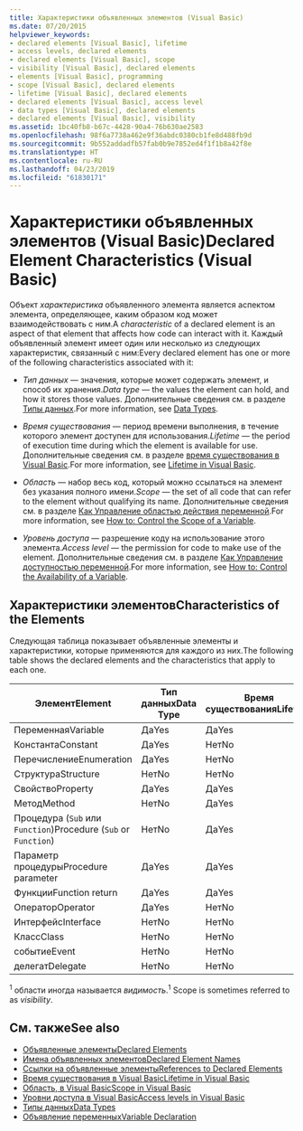 ```yaml
---
title: Характеристики объявленных элементов (Visual Basic)
ms.date: 07/20/2015
helpviewer_keywords:
- declared elements [Visual Basic], lifetime
- access levels, declared elements
- declared elements [Visual Basic], scope
- visibility [Visual Basic], declared elements
- elements [Visual Basic], programming
- scope [Visual Basic], declared elements
- lifetime [Visual Basic], declared elements
- declared elements [Visual Basic], access level
- data types [Visual Basic], declared elements
- declared elements [Visual Basic], visibility
ms.assetid: 1bc40fb8-b67c-4428-90a4-76b630ae2583
ms.openlocfilehash: 98f6a7738a462e9f36abdc0380cb1fe8d488fb9d
ms.sourcegitcommit: 9b552addadfb57fab0b9e7852ed4f1f1b8a42f8e
ms.translationtype: HT
ms.contentlocale: ru-RU
ms.lasthandoff: 04/23/2019
ms.locfileid: "61830171"
---
```

# <a name="declared-element-characteristics-visual-basic"></a><span data-ttu-id="e8b19-102">Характеристики объявленных элементов (Visual Basic)</span><span class="sxs-lookup"><span data-stu-id="e8b19-102">Declared Element Characteristics (Visual Basic)</span></span>
<span data-ttu-id="e8b19-103">Объект *характеристика* объявленного элемента является аспектом элемента, определяющее, каким образом код может взаимодействовать с ним.</span><span class="sxs-lookup"><span data-stu-id="e8b19-103">A *characteristic* of a declared element is an aspect of that element that affects how code can interact with it.</span></span> <span data-ttu-id="e8b19-104">Каждый объявленный элемент имеет один или несколько из следующих характеристик, связанный с ним:</span><span class="sxs-lookup"><span data-stu-id="e8b19-104">Every declared element has one or more of the following characteristics associated with it:</span></span>  
  
- <span data-ttu-id="e8b19-105">*Тип данных* — значения, которые может содержать элемент, и способ их хранения.</span><span class="sxs-lookup"><span data-stu-id="e8b19-105">*Data type* — the values the element can hold, and how it stores those values.</span></span> <span data-ttu-id="e8b19-106">Дополнительные сведения см. в разделе [Типы данных](../../../../visual-basic/language-reference/data-types/index.md).</span><span class="sxs-lookup"><span data-stu-id="e8b19-106">For more information, see [Data Types](../../../../visual-basic/language-reference/data-types/index.md).</span></span>  
  
- <span data-ttu-id="e8b19-107">*Время существования* — период времени выполнения, в течение которого элемент доступен для использования.</span><span class="sxs-lookup"><span data-stu-id="e8b19-107">*Lifetime* — the period of execution time during which the element is available for use.</span></span> <span data-ttu-id="e8b19-108">Дополнительные сведения см. в разделе [время существования в Visual Basic](../../../../visual-basic/programming-guide/language-features/declared-elements/lifetime.md).</span><span class="sxs-lookup"><span data-stu-id="e8b19-108">For more information, see [Lifetime in Visual Basic](../../../../visual-basic/programming-guide/language-features/declared-elements/lifetime.md).</span></span>  
  
- <span data-ttu-id="e8b19-109">*Область* — набор весь код, который можно ссылаться на элемент без указания полного имени.</span><span class="sxs-lookup"><span data-stu-id="e8b19-109">*Scope* — the set of all code that can refer to the element without qualifying its name.</span></span> <span data-ttu-id="e8b19-110">Дополнительные сведения см. в разделе [Как Управление областью действия переменной](../../../../visual-basic/programming-guide/language-features/declared-elements/how-to-control-the-scope-of-a-variable.md).</span><span class="sxs-lookup"><span data-stu-id="e8b19-110">For more information, see [How to: Control the Scope of a Variable](../../../../visual-basic/programming-guide/language-features/declared-elements/how-to-control-the-scope-of-a-variable.md).</span></span>  
  
- <span data-ttu-id="e8b19-111">*Уровень доступа* — разрешение коду на использование этого элемента.</span><span class="sxs-lookup"><span data-stu-id="e8b19-111">*Access level* — the permission for code to make use of the element.</span></span> <span data-ttu-id="e8b19-112">Дополнительные сведения см. в разделе [Как Управление доступностью переменной](../../../../visual-basic/programming-guide/language-features/declared-elements/how-to-control-the-availability-of-a-variable.md).</span><span class="sxs-lookup"><span data-stu-id="e8b19-112">For more information, see [How to: Control the Availability of a Variable](../../../../visual-basic/programming-guide/language-features/declared-elements/how-to-control-the-availability-of-a-variable.md).</span></span>  
  
## <a name="characteristics-of-the-elements"></a><span data-ttu-id="e8b19-113">Характеристики элементов</span><span class="sxs-lookup"><span data-stu-id="e8b19-113">Characteristics of the Elements</span></span>  
 <span data-ttu-id="e8b19-114">Следующая таблица показывает объявленные элементы и характеристики, которые применяются для каждого из них.</span><span class="sxs-lookup"><span data-stu-id="e8b19-114">The following table shows the declared elements and the characteristics that apply to each one.</span></span>  
  
|<span data-ttu-id="e8b19-115">Элемент</span><span class="sxs-lookup"><span data-stu-id="e8b19-115">Element</span></span>|<span data-ttu-id="e8b19-116">Тип данных</span><span class="sxs-lookup"><span data-stu-id="e8b19-116">Data Type</span></span>|<span data-ttu-id="e8b19-117">Время существования</span><span class="sxs-lookup"><span data-stu-id="e8b19-117">Lifetime</span></span>|<span data-ttu-id="e8b19-118">Область <sup>1</sup></span><span class="sxs-lookup"><span data-stu-id="e8b19-118">Scope <sup>1</sup></span></span>|<span data-ttu-id="e8b19-119">Уровень доступа</span><span class="sxs-lookup"><span data-stu-id="e8b19-119">Access Level</span></span>|  
|-------------|---------------|--------------|------------------------|------------------|  
|<span data-ttu-id="e8b19-120">Переменная</span><span class="sxs-lookup"><span data-stu-id="e8b19-120">Variable</span></span>|<span data-ttu-id="e8b19-121">Да</span><span class="sxs-lookup"><span data-stu-id="e8b19-121">Yes</span></span>|<span data-ttu-id="e8b19-122">Да</span><span class="sxs-lookup"><span data-stu-id="e8b19-122">Yes</span></span>|<span data-ttu-id="e8b19-123">Да</span><span class="sxs-lookup"><span data-stu-id="e8b19-123">Yes</span></span>|<span data-ttu-id="e8b19-124">Да</span><span class="sxs-lookup"><span data-stu-id="e8b19-124">Yes</span></span>|  
|<span data-ttu-id="e8b19-125">Константа</span><span class="sxs-lookup"><span data-stu-id="e8b19-125">Constant</span></span>|<span data-ttu-id="e8b19-126">Да</span><span class="sxs-lookup"><span data-stu-id="e8b19-126">Yes</span></span>|<span data-ttu-id="e8b19-127">Нет</span><span class="sxs-lookup"><span data-stu-id="e8b19-127">No</span></span>|<span data-ttu-id="e8b19-128">Да</span><span class="sxs-lookup"><span data-stu-id="e8b19-128">Yes</span></span>|<span data-ttu-id="e8b19-129">Да</span><span class="sxs-lookup"><span data-stu-id="e8b19-129">Yes</span></span>|  
|<span data-ttu-id="e8b19-130">Перечисление</span><span class="sxs-lookup"><span data-stu-id="e8b19-130">Enumeration</span></span>|<span data-ttu-id="e8b19-131">Да</span><span class="sxs-lookup"><span data-stu-id="e8b19-131">Yes</span></span>|<span data-ttu-id="e8b19-132">Нет</span><span class="sxs-lookup"><span data-stu-id="e8b19-132">No</span></span>|<span data-ttu-id="e8b19-133">Да</span><span class="sxs-lookup"><span data-stu-id="e8b19-133">Yes</span></span>|<span data-ttu-id="e8b19-134">Да</span><span class="sxs-lookup"><span data-stu-id="e8b19-134">Yes</span></span>|  
|<span data-ttu-id="e8b19-135">Структура</span><span class="sxs-lookup"><span data-stu-id="e8b19-135">Structure</span></span>|<span data-ttu-id="e8b19-136">Нет</span><span class="sxs-lookup"><span data-stu-id="e8b19-136">No</span></span>|<span data-ttu-id="e8b19-137">Нет</span><span class="sxs-lookup"><span data-stu-id="e8b19-137">No</span></span>|<span data-ttu-id="e8b19-138">Да</span><span class="sxs-lookup"><span data-stu-id="e8b19-138">Yes</span></span>|<span data-ttu-id="e8b19-139">Да</span><span class="sxs-lookup"><span data-stu-id="e8b19-139">Yes</span></span>|  
|<span data-ttu-id="e8b19-140">Свойство</span><span class="sxs-lookup"><span data-stu-id="e8b19-140">Property</span></span>|<span data-ttu-id="e8b19-141">Да</span><span class="sxs-lookup"><span data-stu-id="e8b19-141">Yes</span></span>|<span data-ttu-id="e8b19-142">Да</span><span class="sxs-lookup"><span data-stu-id="e8b19-142">Yes</span></span>|<span data-ttu-id="e8b19-143">Да</span><span class="sxs-lookup"><span data-stu-id="e8b19-143">Yes</span></span>|<span data-ttu-id="e8b19-144">Да</span><span class="sxs-lookup"><span data-stu-id="e8b19-144">Yes</span></span>|  
|<span data-ttu-id="e8b19-145">Метод</span><span class="sxs-lookup"><span data-stu-id="e8b19-145">Method</span></span>|<span data-ttu-id="e8b19-146">Нет</span><span class="sxs-lookup"><span data-stu-id="e8b19-146">No</span></span>|<span data-ttu-id="e8b19-147">Да</span><span class="sxs-lookup"><span data-stu-id="e8b19-147">Yes</span></span>|<span data-ttu-id="e8b19-148">Да</span><span class="sxs-lookup"><span data-stu-id="e8b19-148">Yes</span></span>|<span data-ttu-id="e8b19-149">Да</span><span class="sxs-lookup"><span data-stu-id="e8b19-149">Yes</span></span>|  
|<span data-ttu-id="e8b19-150">Процедура (`Sub` или `Function`)</span><span class="sxs-lookup"><span data-stu-id="e8b19-150">Procedure (`Sub` or `Function`)</span></span>|<span data-ttu-id="e8b19-151">Нет</span><span class="sxs-lookup"><span data-stu-id="e8b19-151">No</span></span>|<span data-ttu-id="e8b19-152">Да</span><span class="sxs-lookup"><span data-stu-id="e8b19-152">Yes</span></span>|<span data-ttu-id="e8b19-153">Да</span><span class="sxs-lookup"><span data-stu-id="e8b19-153">Yes</span></span>|<span data-ttu-id="e8b19-154">Да</span><span class="sxs-lookup"><span data-stu-id="e8b19-154">Yes</span></span>|  
|<span data-ttu-id="e8b19-155">Параметр процедуры</span><span class="sxs-lookup"><span data-stu-id="e8b19-155">Procedure parameter</span></span>|<span data-ttu-id="e8b19-156">Да</span><span class="sxs-lookup"><span data-stu-id="e8b19-156">Yes</span></span>|<span data-ttu-id="e8b19-157">Да</span><span class="sxs-lookup"><span data-stu-id="e8b19-157">Yes</span></span>|<span data-ttu-id="e8b19-158">Да</span><span class="sxs-lookup"><span data-stu-id="e8b19-158">Yes</span></span>|<span data-ttu-id="e8b19-159">Нет</span><span class="sxs-lookup"><span data-stu-id="e8b19-159">No</span></span>|  
|<span data-ttu-id="e8b19-160">Функции</span><span class="sxs-lookup"><span data-stu-id="e8b19-160">Function return</span></span>|<span data-ttu-id="e8b19-161">Да</span><span class="sxs-lookup"><span data-stu-id="e8b19-161">Yes</span></span>|<span data-ttu-id="e8b19-162">Да</span><span class="sxs-lookup"><span data-stu-id="e8b19-162">Yes</span></span>|<span data-ttu-id="e8b19-163">Да</span><span class="sxs-lookup"><span data-stu-id="e8b19-163">Yes</span></span>|<span data-ttu-id="e8b19-164">Нет</span><span class="sxs-lookup"><span data-stu-id="e8b19-164">No</span></span>|  
|<span data-ttu-id="e8b19-165">Оператор</span><span class="sxs-lookup"><span data-stu-id="e8b19-165">Operator</span></span>|<span data-ttu-id="e8b19-166">Да</span><span class="sxs-lookup"><span data-stu-id="e8b19-166">Yes</span></span>|<span data-ttu-id="e8b19-167">Нет</span><span class="sxs-lookup"><span data-stu-id="e8b19-167">No</span></span>|<span data-ttu-id="e8b19-168">Да</span><span class="sxs-lookup"><span data-stu-id="e8b19-168">Yes</span></span>|<span data-ttu-id="e8b19-169">Да</span><span class="sxs-lookup"><span data-stu-id="e8b19-169">Yes</span></span>|  
|<span data-ttu-id="e8b19-170">Интерфейс</span><span class="sxs-lookup"><span data-stu-id="e8b19-170">Interface</span></span>|<span data-ttu-id="e8b19-171">Нет</span><span class="sxs-lookup"><span data-stu-id="e8b19-171">No</span></span>|<span data-ttu-id="e8b19-172">Нет</span><span class="sxs-lookup"><span data-stu-id="e8b19-172">No</span></span>|<span data-ttu-id="e8b19-173">Да</span><span class="sxs-lookup"><span data-stu-id="e8b19-173">Yes</span></span>|<span data-ttu-id="e8b19-174">Да</span><span class="sxs-lookup"><span data-stu-id="e8b19-174">Yes</span></span>|  
|<span data-ttu-id="e8b19-175">Класс</span><span class="sxs-lookup"><span data-stu-id="e8b19-175">Class</span></span>|<span data-ttu-id="e8b19-176">Нет</span><span class="sxs-lookup"><span data-stu-id="e8b19-176">No</span></span>|<span data-ttu-id="e8b19-177">Нет</span><span class="sxs-lookup"><span data-stu-id="e8b19-177">No</span></span>|<span data-ttu-id="e8b19-178">Да</span><span class="sxs-lookup"><span data-stu-id="e8b19-178">Yes</span></span>|<span data-ttu-id="e8b19-179">Да</span><span class="sxs-lookup"><span data-stu-id="e8b19-179">Yes</span></span>|  
|<span data-ttu-id="e8b19-180">событие</span><span class="sxs-lookup"><span data-stu-id="e8b19-180">Event</span></span>|<span data-ttu-id="e8b19-181">Нет</span><span class="sxs-lookup"><span data-stu-id="e8b19-181">No</span></span>|<span data-ttu-id="e8b19-182">Нет</span><span class="sxs-lookup"><span data-stu-id="e8b19-182">No</span></span>|<span data-ttu-id="e8b19-183">Да</span><span class="sxs-lookup"><span data-stu-id="e8b19-183">Yes</span></span>|<span data-ttu-id="e8b19-184">Да</span><span class="sxs-lookup"><span data-stu-id="e8b19-184">Yes</span></span>|  
|<span data-ttu-id="e8b19-185">делегат</span><span class="sxs-lookup"><span data-stu-id="e8b19-185">Delegate</span></span>|<span data-ttu-id="e8b19-186">Нет</span><span class="sxs-lookup"><span data-stu-id="e8b19-186">No</span></span>|<span data-ttu-id="e8b19-187">Нет</span><span class="sxs-lookup"><span data-stu-id="e8b19-187">No</span></span>|<span data-ttu-id="e8b19-188">Да</span><span class="sxs-lookup"><span data-stu-id="e8b19-188">Yes</span></span>|<span data-ttu-id="e8b19-189">Да</span><span class="sxs-lookup"><span data-stu-id="e8b19-189">Yes</span></span>|  
  
 <span data-ttu-id="e8b19-190"><sup>1</sup> области иногда называется *видимость*.</span><span class="sxs-lookup"><span data-stu-id="e8b19-190"><sup>1</sup> Scope is sometimes referred to as *visibility*.</span></span>  
  
## <a name="see-also"></a><span data-ttu-id="e8b19-191">См. также</span><span class="sxs-lookup"><span data-stu-id="e8b19-191">See also</span></span>

- [<span data-ttu-id="e8b19-192">Объявленные элементы</span><span class="sxs-lookup"><span data-stu-id="e8b19-192">Declared Elements</span></span>](../../../../visual-basic/programming-guide/language-features/declared-elements/index.md)
- [<span data-ttu-id="e8b19-193">Имена объявленных элементов</span><span class="sxs-lookup"><span data-stu-id="e8b19-193">Declared Element Names</span></span>](../../../../visual-basic/programming-guide/language-features/declared-elements/declared-element-names.md)
- [<span data-ttu-id="e8b19-194">Ссылки на объявленные элементы</span><span class="sxs-lookup"><span data-stu-id="e8b19-194">References to Declared Elements</span></span>](../../../../visual-basic/programming-guide/language-features/declared-elements/references-to-declared-elements.md)
- [<span data-ttu-id="e8b19-195">Время существования в Visual Basic</span><span class="sxs-lookup"><span data-stu-id="e8b19-195">Lifetime in Visual Basic</span></span>](../../../../visual-basic/programming-guide/language-features/declared-elements/lifetime.md)
- [<span data-ttu-id="e8b19-196">Область, в Visual Basic</span><span class="sxs-lookup"><span data-stu-id="e8b19-196">Scope in Visual Basic</span></span>](../../../../visual-basic/programming-guide/language-features/declared-elements/scope.md)
- [<span data-ttu-id="e8b19-197">Уровни доступа в Visual Basic</span><span class="sxs-lookup"><span data-stu-id="e8b19-197">Access levels in Visual Basic</span></span>](../../../../visual-basic/programming-guide/language-features/declared-elements/access-levels.md)
- [<span data-ttu-id="e8b19-198">Типы данных</span><span class="sxs-lookup"><span data-stu-id="e8b19-198">Data Types</span></span>](../../../../visual-basic/programming-guide/language-features/data-types/index.md)
- [<span data-ttu-id="e8b19-199">Объявление переменных</span><span class="sxs-lookup"><span data-stu-id="e8b19-199">Variable Declaration</span></span>](../../../../visual-basic/programming-guide/language-features/variables/variable-declaration.md)
